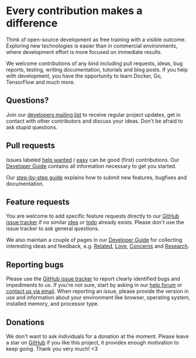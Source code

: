 # Every contribution makes a difference

Think of open-source development as free training with a visible outcome.
Exploring new technologies is easier than in commercial environments,
where development effort is more focused on immediate results.

We welcome contributions of any kind including pull requests, ideas, bug reports,
testing, writing documentation, tutorials and blog posts. If you help with development,
you have the opportunity to learn Docker, Go, TensorFlow and much more.

## Questions?

Join our [developers mailing list](https://groups.google.com/a/photoprism.org/forum/#!forum/developers)
to receive regular project updates, get in contact with other contributors and discuss your ideas. Don't be afraid to ask stupid questions.

## Pull requests

Issues labeled [help wanted](https://github.com/photoprism/photoprism/labels/help%20wanted) /
[easy](https://github.com/photoprism/photoprism/labels/easy) can be good (first) contributions.
Our [Developer Guide](https://github.com/photoprism/photoprism/wiki) contains all information necessary to get you started.

Our [step-by-step guide](https://github.com/photoprism/photoprism/wiki/Pull-Requests) explains how to submit new features, bugfixes and documentation.

## Feature requests

You are welcome to add specific feature requests directly to our [GitHub issue tracker](https://github.com/photoprism/photoprism/issues)
if no similar [idea](https://github.com/photoprism/photoprism/labels/idea)
or [todo](https://github.com/photoprism/photoprism/labels/todo) already exists.
Please don't use the issue tracker to ask general questions.

We also maintain a couple of pages in our [Developer Guide](https://github.com/photoprism/photoprism/wiki)
for collecting interesting ideas and feedback, e.g.
[Related](https://github.com/photoprism/photoprism/wiki/Related),
[Love](https://github.com/photoprism/photoprism/wiki/Love),
[Concerns](https://github.com/photoprism/photoprism/wiki/Concerns) and
[Research](https://github.com/photoprism/photoprism/wiki/Research).

## Reporting bugs

Please use the [GitHub issue tracker](https://github.com/photoprism/photoprism/issues) to report clearly identified bugs and impediments to us.
If you're not sure, start by asking in our [help forum](https://groups.google.com/a/photoprism.org/forum/#!forum/help) or [contact us via email](mailto:help@photoprism.org).
When reporting an issue, please provide the version in use and information about your environment like browser, operating system, installed memory, and processor type.

## Donations

We don't want to ask individuals for a donation at the moment.
Please leave a star on [GitHub](https://github.com/photoprism/photoprism) if you like this project, it provides enough motivation to keep going.
Thank you very much! <3
